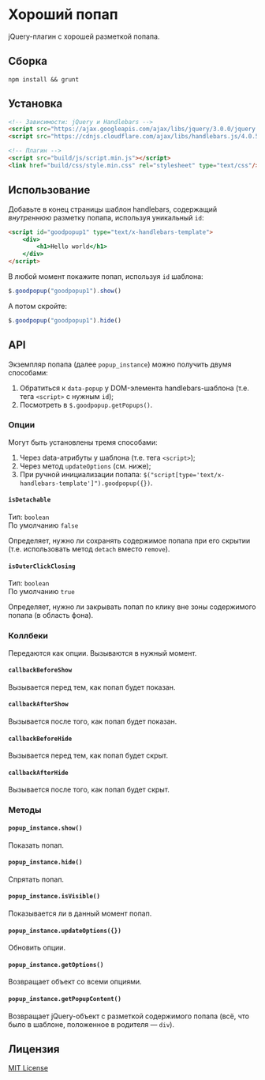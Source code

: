 # Хороший попап
jQuery-плагин с хорошей разметкой попапа.

## Сборка
`npm install && grunt`

## Установка
```html
<!-- Зависимости: jQuery и Handlebars -->
<script src="https://ajax.googleapis.com/ajax/libs/jquery/3.0.0/jquery.min.js"></script>
<script src="https://cdnjs.cloudflare.com/ajax/libs/handlebars.js/4.0.5/handlebars.min.js"></script>

<!-- Плагин -->
<script src="build/js/script.min.js"></script>
<link href="build/css/style.min.css" rel="stylesheet" type="text/css"/>
```

## Использование
Добавьте в конец страницы шаблон handlebars, содержащий *внутреннюю* разметку попапа, используя уникальный `id`:
```html
<script id="goodpopup1" type="text/x-handlebars-template">
    <div>
        <h1>Hello world</h1>
    </div>
</script>
```
В любой момент покажите попап, используя `id` шаблона:
```javascript
$.goodpopup("goodpopup1").show()
```
А потом скройте:
```javascript
$.goodpopup("goodpopup1").hide()
```

## API
Экземпляр попапа (далее `popup_instance`) можно получить двумя способами:

1. Обратиться к `data-popup` у DOM-элемента handlebars-шаблона (т.е. тега `<script>` с нужным `id`);
2. Посмотреть в `$.goodpopup.getPopups()`.

### Опции
Могут быть установлены тремя способами:

1. Через data-атрибуты у шаблона (т.е. тега `<script>`);
2. Через метод `updateOptions` (см. ниже);
3. При ручной инициализации попапа: `$("script[type='text/x-handlebars-template']").goodpopup({})`.

#### `isDetachable`
Тип: `boolean`  
По умолчанию `false`  

Определяет, нужно ли сохранять содержимое попапа при его скрытии (т.е. использовать метод `detach` вместо `remove`).

#### `isOuterClickClosing`
Тип: `boolean`  
По умолчанию `true`  

Определяет, нужно ли закрывать попап по клику вне зоны содержимого попапа (в область фона).


### Коллбеки
Передаются как опции. Вызываются в нужный момент.

#### `callbackBeforeShow`
Вызывается перед тем, как попап будет показан.

#### `callbackAfterShow`
Вызывается после того, как попап будет показан.

#### `callbackBeforeHide`
Вызывается перед тем, как попап будет скрыт.

#### `callbackAfterHide`
Вызывается после того, как попап будет скрыт.


### Методы
#### `popup_instance.show()`
Показать попап.

#### `popup_instance.hide()`
Спрятать попап.

#### `popup_instance.isVisible()`
Показывается ли в данный момент попап.

#### `popup_instance.updateOptions({})`
Обновить опции.

#### `popup_instance.getOptions()`
Возвращает объект со всеми опциями.

#### `popup_instance.getPopupContent()`
Возвращает jQuery-объект с разметкой содержимого попапа (всё, что было в шаблоне, положенное в родителя — `div`).


## Лицензия
[MIT License](LICENSE.md)
